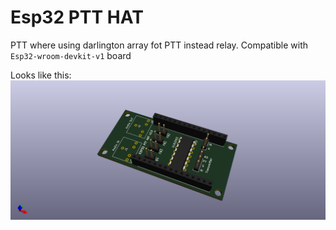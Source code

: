 Esp32 PTT HAT
=============

PTT where using darlington array fot PTT instead relay. Compatible with `Esp32-wroom-devkit-v1` board

Looks like this:
![Esp32 PTT HAT](./docs/Baofeng-PTT.png "Esp32 PTT HAT")